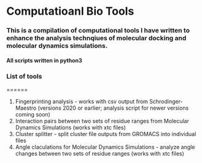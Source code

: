 # Computatioanl Bio Tools

### This is a compilation of computational tools I have written to enhance the analysis technqiues of molecular docking and molecular dynamics simulations. 
#### All scripts written in python3


### List of tools
======

1. Fingerprinting analysis - works with csv output from Schrodinger-Maestro (versions 2020 or earlier; analysis script for newer versions coming soon)
2. Interaction pairs between two sets of residue ranges from Molecular Dynamics Simulations (works with xtc files)
3. Cluster splitter - split cluster file outputs from GROMACS into individual files
4. Angle claculations for Molecular Dynamics Simulations - analyze angle changes between two sets of residue ranges (works with xtc files)


